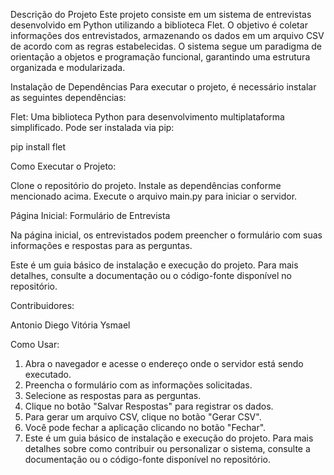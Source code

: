 Descrição do Projeto
Este projeto consiste em um sistema de entrevistas desenvolvido em Python utilizando a biblioteca Flet. O objetivo é coletar informações dos entrevistados, armazenando os dados em um arquivo CSV de acordo com as regras estabelecidas. O sistema segue um paradigma de orientação a objetos e programação funcional, garantindo uma estrutura organizada e modularizada.

Instalação de Dependências
Para executar o projeto, é necessário instalar as seguintes dependências:

Flet: Uma biblioteca Python para desenvolvimento multiplataforma simplificado. Pode ser instalada via pip:

pip install flet

Como Executar o Projeto:

Clone o repositório do projeto.
Instale as dependências conforme mencionado acima.
Execute o arquivo main.py para iniciar o servidor.

Página Inicial: Formulário de Entrevista

Na página inicial, os entrevistados podem preencher o formulário com suas informações e respostas para as perguntas.

Este é um guia básico de instalação e execução do projeto. Para mais detalhes, consulte a documentação ou o código-fonte disponível no repositório.

Contribuidores:

Antonio
Diego
Vitória
Ysmael

Como Usar:
1. Abra o navegador e acesse o endereço onde o servidor está sendo executado.
2. Preencha o formulário com as informações solicitadas.
3. Selecione as respostas para as perguntas.
4. Clique no botão "Salvar Respostas" para registrar os dados.
5. Para gerar um arquivo CSV, clique no botão "Gerar CSV".
6. Você pode fechar a aplicação clicando no botão "Fechar".
7. Este é um guia básico de instalação e execução do projeto. Para mais detalhes sobre como contribuir ou personalizar o sistema, consulte a documentação ou o código-fonte disponível no repositório.